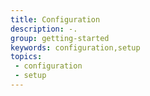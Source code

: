```yaml
---
title: Configuration
description: -.
group: getting-started
keywords: configuration,setup
topics:
 - configuration
 - setup
---
```


## 